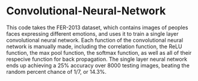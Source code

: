 # Convolutional-Neural-Network
This code takes the FER-2013 dataset, which contains images of peoples faces expressing different emotions, and uses it to train a single layer convolutional neural network. Each function of the convolutional neural network is manually made, including the correlation function, the ReLU function, the max pool function, the softmax function, as well as all of their respecive function for back propagation. The single layer neural network ends up achieving a 25% accuracy over 8000 testing images, beating the random percent chance of 1/7, or 14.3%. 

